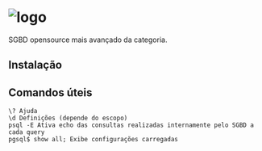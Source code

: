 # ![logo](https://datavirtuality.com/wp-content/uploads/sites/2/2016/07/postgresql-logo-e1472859206311.png)

SGBD opensource mais avançado da categoria.

## Instalação

## Comandos úteis

```
\? Ajuda
\d Definições (depende do escopo)
psql -E Ativa echo das consultas realizadas internamente pelo SGBD a cada query
pgsql$ show all; Exibe configurações carregadas

```
